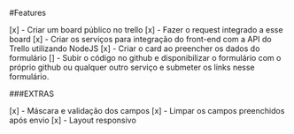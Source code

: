 #Features

[x] - Criar um board público no trello
[x] - Fazer o request integrado a esse board
[x] - Criar os serviços para integração do front-end com a API do Trello utilizando NodeJS
[x] - Criar o card ao preencher os dados do formulário
[] - Subir o código no github e disponibilizar o formulário com o próprio github ou qualquer outro serviço e submeter os links nesse formulário.

###EXTRAS

[x] - Máscara e validação dos campos
[x] - Limpar os campos preenchidos após envio
[x] - Layout responsivo
